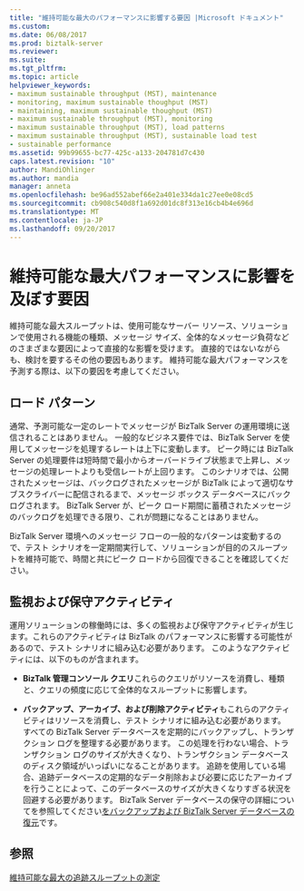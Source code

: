 ```yaml
---
title: "維持可能な最大のパフォーマンスに影響する要因 |Microsoft ドキュメント"
ms.custom: 
ms.date: 06/08/2017
ms.prod: biztalk-server
ms.reviewer: 
ms.suite: 
ms.tgt_pltfrm: 
ms.topic: article
helpviewer_keywords:
- maximum sustainable throughput (MST), maintenance
- monitoring, maximum sustainable thoughput (MST)
- maintaining, maximum sustainable thoughput (MST)
- maximum sustainable throughput (MST), monitoring
- maximum sustainable throughput (MST), load patterns
- maximum sustainable throughput (MST), sustainable load test
- sustainable performance
ms.assetid: 99b99655-bc77-425c-a133-204781d7c430
caps.latest.revision: "10"
author: MandiOhlinger
ms.author: mandia
manager: anneta
ms.openlocfilehash: be96ad552abef66e2a401e334da1c27ee0e08cd5
ms.sourcegitcommit: cb908c540d8f1a692d01dc8f313e16cb4b4e696d
ms.translationtype: MT
ms.contentlocale: ja-JP
ms.lasthandoff: 09/20/2017
---
```

# <a name="factors-that-affect-maximum-sustainable-performance"></a>維持可能な最大パフォーマンスに影響を及ぼす要因
維持可能な最大スループットは、使用可能なサーバー リソース、ソリューションで使用される機能の種類、メッセージ サイズ、全体的なメッセージ負荷などのさまざまな要因によって直接的な影響を受けます。 直接的ではないながらも、検討を要するその他の要因もあります。 維持可能な最大パフォーマンスを予測する際は、以下の要因を考慮してください。  
  
## <a name="load-patterns"></a>ロード パターン  
 通常、予測可能な一定のレートでメッセージが BizTalk Server の運用環境に送信されることはありません。 一般的なビジネス要件では、BizTalk Server を使用してメッセージを処理するレートは上下に変動します。 ピーク時には BizTalk Server の処理要件は短時間で最小からオーバードライブ状態まで上昇し、メッセージの処理レートよりも受信レートが上回ります。 このシナリオでは、公開されたメッセージは、バックログされたメッセージが BizTalk によって適切なサブスクライバーに配信されるまで、メッセージ ボックス データベースにバックログされます。 BizTalk Server が、ピーク ロード期間に蓄積されたメッセージのバックログを処理できる限り、これが問題になることはありません。  
  
 BizTalk Server 環境へのメッセージ フローの一般的なパターンは変動するので、テスト シナリオを一定期間実行して、ソリューションが目的のスループットを維持可能で、時間と共にピーク ロードから回復できることを確認してください。  
  
## <a name="monitoring-and-maintenance-activities"></a>監視および保守アクティビティ  
 運用ソリューションの稼働時には、多くの監視および保守アクティビティが生じます。これらのアクティビティは BizTalk のパフォーマンスに影響する可能性があるので、テスト シナリオに組み込む必要があります。 このようなアクティビティには、以下のものが含まれます。  
  
-   **BizTalk 管理コンソール クエリ**これらのクエリがリソースを消費し、種類と、クエリの頻度に応じて全体的なスループットに影響します。  
  
-   **バックアップ、アーカイブ、および削除アクティビティ**もこれらのアクティビティはリソースを消費し、テスト シナリオに組み込む必要があります。 すべての BizTalk Server データベースを定期的にバックアップし、トランザクション ログを整理する必要があります。 この処理を行わない場合、トランザクション ログのサイズが大きくなり、トランザクション データベースのディスク領域がいっぱいになることがあります。 追跡を使用している場合、追跡データベースの定期的なデータ削除および必要に応じたアーカイブを行うことによって、このデータベースのサイズが大きくなりすぎる状況を回避する必要があります。 BizTalk Server データベースの保守の詳細についてを参照してください[をバックアップおよび BizTalk Server データベースの復元](../core/backing-up-and-restoring-biztalk-server-databases.md)です。  
  
## <a name="see-also"></a>参照  
 [維持可能な最大の追跡スループットの測定](../core/measuring-maximum-sustainable-tracking-throughput.md)